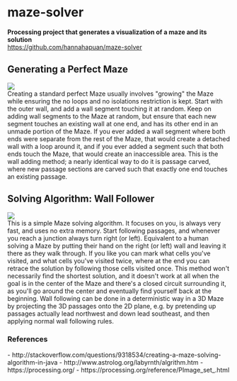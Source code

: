 # maze-solver
<b>Processing project that generates a visualization of a maze and its solution</b><br>
https://github.com/hannahapuan/maze-solver

<h2>Generating a Perfect Maze</h2>
<img src= "http://www.astrolog.org/labyrnth/maze/cruiser1.gif"/>
<br>
    Creating a standard perfect Maze usually involves "growing" the Maze while ensuring the no loops and no isolations restriction is kept. Start with the outer wall, and add a wall segment touching it at random. Keep on adding wall segments to the Maze at random, but ensure that each new segment touches an existing wall at one end, and has its other end in an unmade portion of the Maze. If you ever added a wall segment where both ends were separate from the rest of the Maze, that would create a detached wall with a loop around it, and if you ever added a segment such that both ends touch the Maze, that would create an inaccessible area. This is the wall adding method; a nearly identical way to do it is passage carved, where new passage sections are carved such that exactly one end touches an existing passage.

<h2>Solving Algorithm: Wall Follower</h2>
<img src="http://www.astrolog.org/labyrnth/sample/follow.gif"/>
<br>
    This is a simple Maze solving algorithm. It focuses on you, is always very fast, and uses no extra memory. Start following passages, and whenever you reach a junction always turn right (or left). Equivalent to a human solving a Maze by putting their hand on the right (or left) wall and leaving it there as they walk through. If you like you can mark what cells you've visited, and what cells you've visited twice, where at the end you can retrace the solution by following those cells visited once. This method won't necessarily find the shortest solution, and it doesn't work at all when the goal is in the center of the Maze and there's a closed circuit surrounding it, as you'll go around the center and eventually find yourself back at the beginning. Wall following can be done in a deterministic way in a 3D Maze by projecting the 3D passages onto the 2D plane, e.g. by pretending up passages actually lead northwest and down lead southeast, and then applying normal wall following rules.

<h3>References</h3>
- http://stackoverflow.com/questions/9318534/creating-a-maze-solving-algorithm-in-java
- http://www.astrolog.org/labyrnth/algrithm.htm
- https://processing.org/
- https://processing.org/reference/PImage_set_.html

